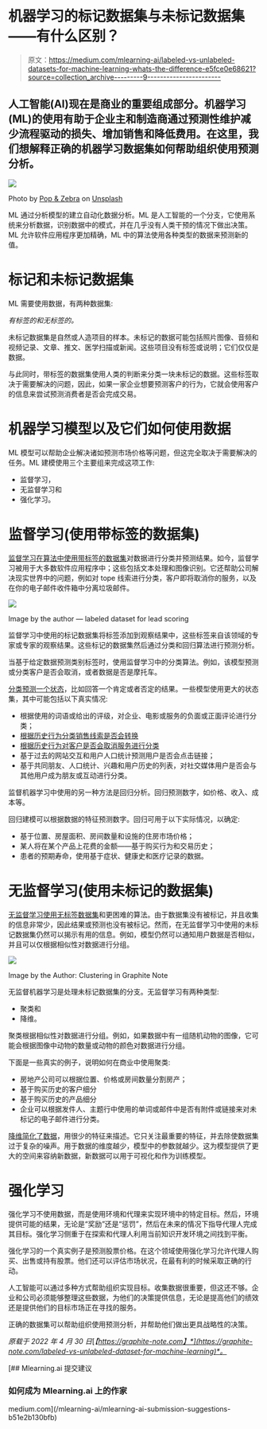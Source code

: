 # 机器学习的标记数据集与未标记数据集——有什么区别？

> 原文：<https://medium.com/mlearning-ai/labeled-vs-unlabeled-datasets-for-machine-learning-whats-the-difference-e5fce0e68621?source=collection_archive---------9----------------------->

## 人工智能(AI)现在是商业的重要组成部分。机器学习(ML)的使用有助于企业主和制造商通过预测性维护减少流程驱动的损失、增加销售和降低费用。在这里，我们想解释正确的机器学习数据集如何帮助组织使用预测分析。

![](img/89d3c2fde240c19ddc318d008dccd084.png)

Photo by [Pop & Zebra](https://unsplash.com/@popnzebra?utm_source=unsplash&utm_medium=referral&utm_content=creditCopyText) on [Unsplash](https://unsplash.com/s/photos/label?utm_source=unsplash&utm_medium=referral&utm_content=creditCopyText)

ML 通过分析模型的建立自动化数据分析。ML 是人工智能的一个分支，它使用系统来分析数据，识别数据中的模式，并在几乎没有人类干预的情况下做出决策。ML 允许软件应用程序更加精确，ML 中的算法使用各种类型的数据来预测新的值。

# 标记和未标记数据集

ML 需要使用数据，有两种数据集:

*有标签的和无标签的。*

未标记数据集是自然或人造项目的样本。未标记的数据可能包括照片图像、音频和视频记录、文章、推文、医学扫描或新闻。这些项目没有标签或说明；它们仅仅是数据。

与此同时，带标签的数据集使用人类的判断来分类一块未标记的数据。这些标签取决于需要解决的问题，因此，如果一家企业想要预测客户的行为，它就会使用客户的信息来尝试预测消费者是否会完成交易。

# 机器学习模型以及它们如何使用数据

ML 模型可以帮助企业解决诸如预测市场价格等问题，但这完全取决于需要解决的任务。ML 建模使用三个主要组来完成这项工作:

*   监督学习，
*   无监督学习和
*   强化学习。

# 监督学习(使用带标签的数据集)

[监督学习在算法中使用带标签的数据集](https://www.ibm.com/cloud/learn/supervised-learning)对数据进行分类并预测结果。如今，监督学习被用于大多数软件应用程序中；这些包括文本处理和图像识别。它还帮助公司解决现实世界中的问题，例如对 tope 线索进行分类，客户即将取消你的服务，以及在你的电子邮件收件箱中分离垃圾邮件。

![](img/13323eb2639d9ace369705cd3e6ec046.png)

Image by the author — labeled dataset for lead scoring

监督学习中使用的标记数据集将标签添加到观察结果中，这些标签来自该领域的专家或专家的观察结果。这些标记的数据集然后通过分类和回归算法进行预测分析。

当基于给定数据预测类别标签时，使用监督学习中的分类算法。例如，该模型预测或分类客户是否会取消，或者数据是否是摩托车。

[分类预测一个状态](https://www.sciencedirect.com/topics/engineering/classification-algorithm)，比如回答一个肯定或者否定的结果。一些模型使用更大的状态集，其中可能包括以下真实情况:

*   根据使用的词语或给出的评级，对企业、电影或服务的负面或正面评论进行分类；
*   [根据历史行为分类销售线索是否会转换](https://graphite-note.com/how-to-create-a-lead-scoring-model-with-graphite)
*   [根据历史行为对客户是否会取消服务进行分类](https://graphite-note.com/effective-customer-churn-prediction)
*   基于过去的网站交互和用户人口统计预测用户是否会点击链接；
*   基于共同朋友、人口统计、兴趣和用户历史的列表，对社交媒体用户是否会与其他用户成为朋友或互动进行分类。

监督机器学习中使用的另一种方法是回归分析。回归预测数字，如价格、收入、成本等。

回归建模可以根据数据的特征预测数字。回归可用于以下实际情况，以确定:

*   基于位置、房屋面积、房间数量和设施的住房市场价格；
*   某人将在某个产品上花费的金额——基于购买行为和交易历史；
*   患者的预期寿命，使用基于症状、健康史和医疗记录的数据。

# 无监督学习(使用未标记的数据集)

[无监督学习使用无标签数据集](https://www.techtarget.com/searchenterpriseai/definition/unsupervised-learning)和更困难的算法。由于数据集没有被标记，并且收集的信息非常少，因此结果或预测也没有被标记。然而，在无监督学习中使用的未标记数据集仍然可以揭示有用的信息。例如，模型仍然可以通知用户数据是否相似，并且可以仅根据相似性对数据进行分组。

![](img/37077c12788d023a828187fb1dab77d6.png)

Image by the Author: Clustering in Graphite Note

无监督机器学习是处理未标记数据集的分支。无监督学习有两种类型:

*   聚类和
*   降维。

聚类根据相似性对数据进行分组。例如，如果数据中有一组随机动物的图像，它可能会根据图像中动物的数量或动物的颜色对数据进行分组。

下面是一些真实的例子，说明如何在商业中使用聚类:

*   房地产公司可以根据位置、价格或房间数量分割房产；
*   基于购买历史的客户细分
*   基于购买历史的产品细分
*   企业可以根据发件人、主题行中使用的单词或邮件中是否有附件或链接来对未标记的电子邮件进行分类。

[降维简化了数据](https://www.geeksforgeeks.org/dimensionality-reduction/)，用很少的特征来描述。它只关注最重要的特征，并去除使数据集过于复杂的噪声。用于数据的维度越少，模型中的参数就越少。这为模型提供了更大的空间来容纳新数据，新数据可以用于可视化和作为训练模型。

# 强化学习

强化学习不使用数据，而是使用环境和代理来实现环境中的特定目标。然后，环境提供可能的结果，无论是“奖励”还是“惩罚”，然后在未来的情况下指导代理人完成其目标。强化学习侧重于在探索和代理人利用当前知识开发环境之间找到平衡。

强化学习的一个真实例子是预测股票价格。在这个领域使用强化学习允许代理人购买、出售或持有股票。他们还可以评估市场状况，在最有利的时候采取正确的行动。

人工智能可以通过多种方式帮助组织实现目标。收集数据很重要，但这还不够。企业和公司必须能够整理这些数据，为他们的决策提供信息，无论是提高他们的绩效还是提供他们的目标市场正在寻找的服务。

正确的数据集可以帮助组织使用预测分析，并帮助他们做出更具战略性的决策。

*原载于 2022 年 4 月 30 日*[*【https://graphite-note.com】*](https://graphite-note.com/labeled-vs-unlabeled-dataset-for-machine-learning)*。*

[](/mlearning-ai/mlearning-ai-submission-suggestions-b51e2b130bfb) [## Mlearning.ai 提交建议

### 如何成为 Mlearning.ai 上的作家

medium.com](/mlearning-ai/mlearning-ai-submission-suggestions-b51e2b130bfb)